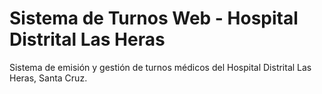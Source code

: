 # Sistema de Turnos Web - Hospital Distrital Las Heras

Sistema de emisión y gestión de turnos médicos del Hospital Distrital Las Heras, Santa Cruz.
